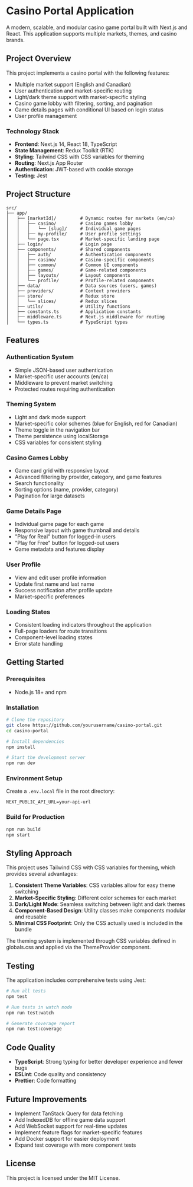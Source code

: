 # Casino Portal Application

A modern, scalable, and modular casino game portal built with Next.js and React. This application supports multiple markets, themes, and casino brands.

## Project Overview

This project implements a casino portal with the following features:

- Multiple market support (English and Canadian)
- User authentication and market-specific routing
- Light/dark theme support with market-specific styling
- Casino game lobby with filtering, sorting, and pagination
- Game details pages with conditional UI based on login status
- User profile management

### Technology Stack

- **Frontend**: Next.js 14, React 18, TypeScript
- **State Management**: Redux Toolkit (RTK)
- **Styling**: Tailwind CSS with CSS variables for theming
- **Routing**: Next.js App Router
- **Authentication**: JWT-based with cookie storage
- **Testing**: Jest

## Project Structure

```
src/
├── app/
│   ├── [marketId]/         # Dynamic routes for markets (en/ca)
│   │   ├── casino/         # Casino games lobby
│   │   │   └── [slug]/     # Individual game pages
│   │   ├── my-profile/     # User profile settings
│   │   └── page.tsx        # Market-specific landing page
│   ├── login/              # Login page
│   ├── components/         # Shared components
│   │   ├── auth/           # Authentication components
│   │   ├── casino/         # Casino-specific components
│   │   ├── common/         # Common UI components
│   │   ├── games/          # Game-related components
│   │   ├── layouts/        # Layout components
│   │   └── profile/        # Profile-related components
│   ├── data/               # Data sources (users, games)
│   ├── providers/          # Context providers
│   ├── store/              # Redux store
│   │   └── slices/         # Redux slices
│   ├── utils/              # Utility functions
│   ├── constants.ts        # Application constants
│   ├── middleware.ts       # Next.js middleware for routing
│   └── types.ts            # TypeScript types
```

## Features

### Authentication System

- Simple JSON-based user authentication
- Market-specific user accounts (en/ca)
- Middleware to prevent market switching
- Protected routes requiring authentication

### Theming System

- Light and dark mode support
- Market-specific color schemes (blue for English, red for Canadian)
- Theme toggle in the navigation bar
- Theme persistence using localStorage
- CSS variables for consistent styling

### Casino Games Lobby

- Game card grid with responsive layout
- Advanced filtering by provider, category, and game features
- Search functionality
- Sorting options (name, provider, category)
- Pagination for large datasets

### Game Details Page

- Individual game page for each game
- Responsive layout with game thumbnail and details
- "Play for Real" button for logged-in users
- "Play for Free" button for logged-out users
- Game metadata and features display

### User Profile

- View and edit user profile information
- Update first name and last name
- Success notification after profile update
- Market-specific preferences

### Loading States

- Consistent loading indicators throughout the application
- Full-page loaders for route transitions
- Component-level loading states
- Error state handling

## Getting Started

### Prerequisites

- Node.js 18+ and npm

### Installation

```bash
# Clone the repository
git clone https://github.com/yourusername/casino-portal.git
cd casino-portal

# Install dependencies
npm install

# Start the development server
npm run dev
```

### Environment Setup

Create a `.env.local` file in the root directory:

```
NEXT_PUBLIC_API_URL=your-api-url
```

### Build for Production

```bash
npm run build
npm start
```

## Styling Approach

This project uses Tailwind CSS with CSS variables for theming, which provides several advantages:

1. **Consistent Theme Variables**: CSS variables allow for easy theme switching
2. **Market-Specific Styling**: Different color schemes for each market
3. **Dark/Light Mode**: Seamless switching between light and dark themes
4. **Component-Based Design**: Utility classes make components modular and reusable
5. **Minimal CSS Footprint**: Only the CSS actually used is included in the bundle

The theming system is implemented through CSS variables defined in globals.css and applied via the ThemeProvider component.

## Testing

The application includes comprehensive tests using Jest:

```bash
# Run all tests
npm test

# Run tests in watch mode
npm run test:watch

# Generate coverage report
npm run test:coverage
```

## Code Quality

- **TypeScript**: Strong typing for better developer experience and fewer bugs
- **ESLint**: Code quality and consistency
- **Prettier**: Code formatting

## Future Improvements

- Implement TanStack Query for data fetching
- Add IndexedDB for offline game data support
- Add WebSocket support for real-time updates
- Implement feature flags for market-specific features
- Add Docker support for easier deployment
- Expand test coverage with more component tests

## License

This project is licensed under the MIT License.